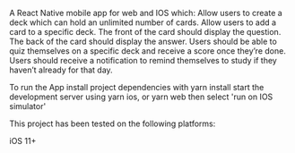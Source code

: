 A React Native mobile app for web and IOS which:
Allow users to create a deck which can hold an unlimited number of cards.
Allow users to add a card to a specific deck.
The front of the card should display the question.
The back of the card should display the answer.
Users should be able to quiz themselves on a specific deck and receive a score once they’re done.
Users should receive a notification to remind themselves to study if they haven’t already for that day.

To run the App
install project dependencies with yarn install
start the development server using yarn ios, or yarn web then select 'run on IOS simulator'

This project has been tested on the following platforms:

iOS 11+